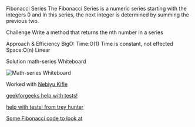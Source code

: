 Fibonacci Series
The Fibonacci Series is a numeric series starting with the integers 0 and In this series, the next integer is determined by summing the previous two.

Challenge
Write a method that returns the nth number in a series

Approach & Efficiency
BigO: Time:O(1) Time is constant, not effected Space:O(n) Linear

Solution
math-series Whiteboard

![Math-series Whiteboard]()

Worked with [Nebiyu Kifle](https://github.com/neba9)

[geekforgeeks help with tests!](https://www.geeksforgeeks.org/python-program-for-how-to-check-if-a-given-number-is-fibonacci-number/)

[help with tests! from trey hunter](https://treyhunner.com/2016/11/check-whether-all-items-match-a-condition-in-python/)

[Some Fibonacci code to look at](https://medium.com/@dpthegrey/write-a-python-program-to-implement-fibonacci-sequence-for-given-input-dd79be712825)
